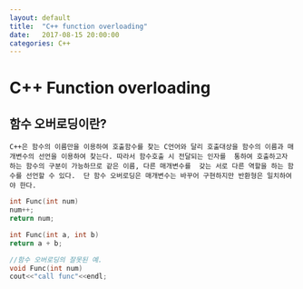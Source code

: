 ```yaml
---
layout: default
title:  "C++ function overloading"
date:   2017-08-15 20:00:00
categories: C++
---
```


# C++ Function overloading

## 함수 오버로딩이란?
`
C++은 함수의 이름만을 이용하여 호출함수를 찾는 C언어와 달리 호출대상을 함수의
이름과 매개변수의 선언을 이용하여 찾는다. 따라서 함수호출 시 전달되는 인자를 
통하여 호출하고자 하는 함수의 구분이 가능하므로 같은 이름, 다른 매개변수를 
갖는 서로 다른 역할을 하는 함수를 선언할 수 있다. 
단 함수 오버로딩은 매개변수는 바꾸어 구현하지만 반환형은 일치하여야 한다.  
`

```c
int Func(int num) 
num++;
return num;

int Func(int a, int b) 
return a + b;

//함수 오버로딩의 잘못된 예.
void Func(int num) 
cout<<"call func"<<endl;
```
